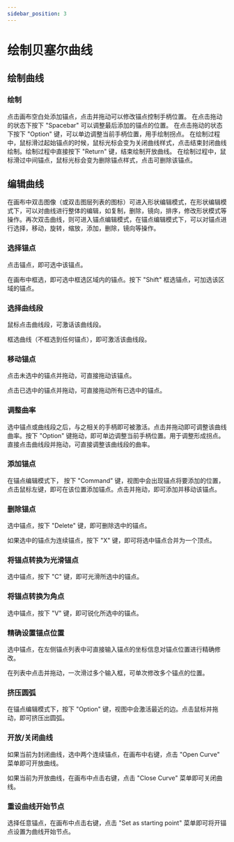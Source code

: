 ```yaml
---
sidebar_position: 3
---
```


# 绘制贝塞尔曲线

## 绘制曲线 

### 绘制
点击画布空白处添加锚点，点击并拖动可以修改锚点控制手柄位置。
在点击拖动的状态下按下 "Spacebar" 可以调整最后添加的锚点的位置。
在点击拖动的状态下按下 "Option" 键，可以单边调整当前手柄位置，用手绘制拐点。
在绘制过程中，鼠标滑过起始锚点的时候，鼠标光标会变为关闭曲线样式，点击结束封闭曲线绘制。绘制过程中直接按下 "Return" 键，结束绘制开放曲线。
在绘制过程中，鼠标滑过中间锚点，鼠标光标会变为删除锚点样式，点击可删除该锚点。

## 编辑曲线 
在画布中双击图像（或双击图层列表的图标）可进入形状编辑模式，在形状编辑模式下，可以对曲线进行整体的编辑，如复制，删除，镜向，排序，修改形状模式等操作。再次双击曲线，则可进入锚点编辑模式，在锚点编辑模式下，可以对锚点进行选择，移动，旋转，缩放，添加，删除，镜向等操作。

### 选择锚点
点击锚点，即可选中该锚点。

在画布中框选，即可选中框选区域内的锚点。按下 "Shift" 框选锚点，可加选该区域的锚点。

### 选择曲线段
鼠标点击曲线段，可激话该曲线段。

框选曲线（不框选到任何锚点），即可激活该曲线段。

### 移动锚点
点击未选中的锚点并拖动，可直接拖动该锚点。

点击已选中的锚点并拖动，可直接拖动所有已选中的锚点。

### 调整曲率
选中锚点或曲线段之后，与之相关的手柄即可被激活。点击并拖动即可调整该曲线曲率。按下 "Option" 键拖动，即可单边调整当前手柄位置。用于调整形成拐点。
直接点击曲线段并拖动，可直接调整该曲线段的曲率。

### 添加锚点
在锚点编辑模式下， 按下 "Command" 键，视图中会出现锚点将要添加的位置，点击鼠标左键，即可在该位置添加锚点。点击并拖动，即可添加并移动该锚点。

### 删除锚点
选中锚点，按下 "Delete" 键，即可删除选中的锚点。

如果选中的锚点为连续锚点，按下 "X" 键，即可将选中锚点合并为一个顶点。

### 将锚点转换为光滑锚点
选中锚点，按下 "C" 键，即可光滑所选中的锚点。

### 将锚点转换为角点
选中锚点，按下 "V" 键，即可锐化所选中的锚点。

### 精确设置锚点位置
选中锚点，在左侧锚点列表中可直接输入锚点的坐标信息对锚点位置进行精确修改。

在列表中点击并拖动，一次滑过多个输入框，可单次修改多个锚点的位置。

### 挤压圆弧
在锚点编辑模式下，按下 "Option" 键，视图中会激活最近的边。点击鼠标并拖动，即可挤压出圆弧。

### 开放/关闭曲线
如果当前为封闭曲线，选中两个连续锚点，在画布中右键，点击 "Open Curve" 菜单即可开放曲线。

如果当前为开放曲线，在画布中点击右键，点击 "Close Curve" 菜单即可关闭曲线。

### 重设曲线开始节点
选择任意锚点，在画布中点击右键，点击 "Set as starting point" 菜单即可将开锚点设置为曲线开始节点。